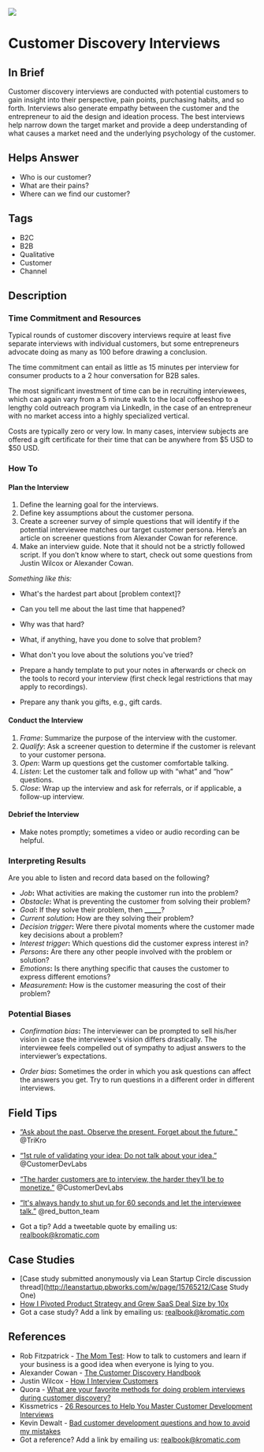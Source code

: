 ![](/assets/illustration-Customer-small-shaded.png)

# Customer Discovery Interviews

## In Brief

Customer discovery interviews are conducted with potential customers to gain insight into their perspective, pain points, purchasing habits, and so forth. Interviews also generate empathy between the customer and the entrepreneur to aid the design and ideation process. The best interviews help narrow down the target market and provide a deep understanding of what causes a market need and the underlying psychology of the customer.

## Helps Answer

* Who is our customer?
* What are their pains?
* Where can we find our customer?

## Tags

* B2C
* B2B
* Qualitative
* Customer
* Channel

## Description

### Time Commitment and Resources

Typical rounds of customer discovery interviews require at least five separate interviews with individual customers, but some entrepreneurs advocate doing as many as 100 before drawing a conclusion.

The time commitment can entail as little as 15 minutes per interview for consumer products to a 2 hour conversation for B2B sales.

The most significant investment of time can be in recruiting interviewees, which can again vary from a 5 minute walk to the local coffeeshop to a lengthy cold outreach program via LinkedIn, in the case of an entrepreneur with no market access into a highly specialized vertical.

Costs are typically zero or very low. In many cases, interview subjects are offered a gift certificate for their time that can be anywhere from $5 USD to $50 USD.

### How To

#### Plan the Interview

1. Define the learning goal for the interviews.
2. Define key assumptions about the customer persona.
3. Create a screener survey of simple questions that will identify if the potential interviewee matches our target customer persona. Here’s an article on screener questions from Alexander Cowan for reference.
4. Make an interview guide. Note that it should not be a strictly followed script. If you don’t know where to start, check out some questions from Justin Wilcox or Alexander Cowan.

_Something like this:_

* What's the hardest part about \[problem context\]?
* Can you tell me about the last time that happened?
* Why was that hard?
* What, if anything, have you done to solve that problem?
* What don't you love about the solutions you've tried?

* Prepare a handy template to put your notes in afterwards or check on the tools to record your interview \(first check legal restrictions that may apply to recordings\).

* Prepare any thank you gifts, e.g., gift cards.

#### Conduct the Interview

1. _Frame_: Summarize the purpose of the interview with the customer.
2. _Qualify_: Ask a screener question to determine if the customer is relevant to your customer persona.
3. _Open_: Warm up questions get the customer comfortable talking. 
4. _Listen_: Let the customer talk and follow up with “what” and “how” questions.
5. _Close_: Wrap up the interview and ask for referrals, or if applicable, a follow-up interview.

#### Debrief the Interview

* Make notes promptly; sometimes a video or audio recording can be helpful. 

### Interpreting Results

Are you able to listen and record data based on the following?

* _Job_**:** What activities are making the customer run into the problem?
* _Obstacle_**:** What is preventing the customer from solving their problem?
* _Goal_**:** If they solve their problem, then **\_\_\_\_\_**?
* _Current solution_**:** How are they solving their problem?
* _Decision trigger_**:** Were there pivotal moments where the customer made key decisions about a problem?
* _Interest trigger_**:** Which questions did the customer express interest in?
* _Persons_**:** Are there any other people involved with the problem or solution?
* _Emotions_**:** Is there anything specific that causes the customer to express different emotions?
* _Measurement_**:** How is the customer measuring the cost of their problem?

### Potential Biases

* _Confirmation bias_**:** The interviewer can be prompted to sell his/her vision in case the interviewee's vision differs drastically. The interviewee feels compelled out of sympathy to adjust answers to the interviewer’s expectations.

* _Order bias_**:** Sometimes the order in which you ask questions can affect the answers you get. Try to run questions in a different order in different interviews.

## Field Tips

* [“Ask about the past. Observe the present. Forget about the future.”](http://ctt.ec/e8jbN) @TriKro

* [“1st rule of validating your idea: Do not talk about your idea.”](http://ctt.ec/7H7fb) @CustomerDevLabs

* [“The harder customers are to interview, the harder they’ll be to monetize.”](http://ctt.ec/y5ad6) @CustomerDevLabs

* [“It's always handy to shut up for 60 seconds and let the interviewee talk.”](http://ctt.ec/bSyl1) @red\_button\_team

* Got a tip? Add a tweetable quote by emailing us: [realbook@kromatic.com](mailto:realbook@kromatic.com)

## Case Studies

* [Case study submitted anonymously via Lean Startup Circle discussion thread](http://leanstartup.pbworks.com/w/page/15765212/Case Study One)
* [How I Pivoted Product Strategy and Grew SaaS Deal Size by 10x](http://www.chrisred.com/how-i-pivoted-product-strategy-and-grew-saas-deal-size-by-10x/)
* Got a case study? Add a link by emailing us: [realbook@kromatic.com](mailto:realbook@kromatic.com)

## References

* Rob Fitzpatrick - [The Mom Test](http://momtestbook.com/): How to talk to customers and learn if your business is a good idea when everyone is lying to you.
* Alexander Cowan - [The Customer Discovery Handbook](http://www.alexandercowan.com/customer-discovery-handbook/)
* Justin Wilcox - [How I Interview Customers](http://customerdevlabs.com/2013/11/05/how-i-interview-customers/)
* Quora - [What are your favorite methods for doing problem interviews during customer discovery?](http://www.quora.com/What-are-your-favorite-methods-for-doing-problem-interviews-during-Customer-Discovery)
* Kissmetrics - [26 Resources to Help You Master Customer Development Interviews](https://blog.kissmetrics.com/26-customer-development-resources/)
* Kevin Dewalt - [Bad customer development questions and how to avoid my mistakes](http://kevindewalt.com/2013/01/21/bad-customer-development-questions-and-how-to-avoid-my-mistakes/)
* Got a reference? Add a link by emailing us: [realbook@kromatic.com](realbook@kromatic.com)



